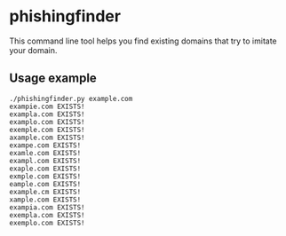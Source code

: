 phishingfinder
==============

This command line tool helps you find existing domains that try to imitate your domain.

Usage example
-------------

```
./phishingfinder.py example.com
exampie.com EXISTS!
exampla.com EXISTS!
examplo.com EXISTS!
exemple.com EXISTS!
axample.com EXISTS!
exampe.com EXISTS!
examle.com EXISTS!
exampl.com EXISTS!
exaple.com EXISTS!
exmple.com EXISTS!
eample.com EXISTS!
example.cm EXISTS!
xample.com EXISTS!
exampia.com EXISTS!
exempla.com EXISTS!
exemplo.com EXISTS!
```
